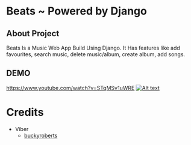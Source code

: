 # Beats ~ Powered by Django

## About Project

Beats Is a Music Web App Build Using Django. It Has features like add favourites, search music, delete music/album, create album, add songs.

## DEMO

https://www.youtube.com/watch?v=STqMSv1uWRE
[![Alt text](https://img.youtube.com/vi/STqMSv1uWRE/0.jpg)](https://www.youtube.com/watch?v=STqMSv1uWRE)

Credits
=======
  
  - Viber 
    * [buckyroberts](https://github.com/buckyroberts)
